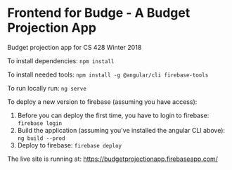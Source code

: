 # Frontend for Budge - A Budget Projection App
Budget projection app for CS 428 Winter 2018

To install dependencies:
`npm install`

To install needed tools:
`npm install -g @angular/cli firebase-tools`

To run locally run:
`ng serve`

To deploy a new version to firebase (assuming you have access):
1. Before you can deploy the first time, you have to login to firebase:
`firebase login`
1. Build the application (assuming you've installed the angular CLI above):
`ng build --prod`
1. Deploy to firebase:
`firebase deploy`
 

The live site is running at: https://budgetprojectionapp.firebaseapp.com/
